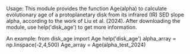 Usage: This module provides the function Age(alpha) to calculate evolutionary age of a protoplanetary disk from its infrared (IR) SED slope alpha, according to the work of Liu et al. (2024). 
       After downloading the module, use help('disk_age') to get more information.

An example:
  from disk_age import Age
  help('disk_age')
  alpha_array = np.linspace(-2,4,500)
  Age_array = Age(alpha_test_2024)

